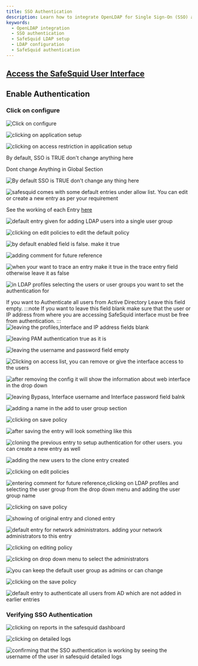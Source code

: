 ```yaml
---
title: SSO Authentication
description: Learn how to integrate OpenLDAP for Single Sign-On (SSO) authentication in SafeSquid. This guide covers configuring LDAP settings, creating user groups, and verifying SSO authentication.
keywords:
  - OpenLDAP integration
  - SSO authentication
  - SafeSquid LDAP setup
  - LDAP configuration
  - SafeSquid authentication
---
```


## [Access the SafeSquid User Interface](/docs/08-SafeSquid%20Interface/Accessing%20the%20SafeSquid%20Interface.md)
## Enable Authentication
### Click on configure
![Click on configure](/img/How_To/Enable_authentication_for_LDAP_users/image1.webp)

![clicking on application setup](/img/How_To/Enable_authentication_for_LDAP_users/image2.webp)

![clicking on access restriction in application setup ](/img/How_To/Enable_authentication_for_LDAP_users/image3.webp)

By default, SSO is TRUE don't change anything here

Dont change Anything in Global Section

![By default SSO is TRUE don't change any thing here](/img/How_To/Enable_authentication_for_LDAP_users/image4.webp)

![safesquid comes with some default entries under allow list. You can edit or create a new entry as per your requirement](/img/How_To/Enable_authentication_for_LDAP_users/image5.webp)

See the working of each Entry [here](https://help.safesquid.com/portal/en/kb/articles/working-of-default-entries-in-access-restrictions)

![default entry given for adding LDAP users into a single user group](/img/How_To/Enable_authentication_for_LDAP_users/image6.webp)

![clicking on edit policies to edit the default policy](/img/How_To/Enable_authentication_for_LDAP_users/image7.webp)

![by default enabled field is false. make it true ](/img/How_To/Enable_authentication_for_LDAP_users/image8.webp)

![adding comment for future reference](/img/How_To/Enable_authentication_for_LDAP_users/image9.webp)

![when your want to trace an entry make it true in the trace entry field otherwise leave it as false](/img/How_To/Enable_authentication_for_LDAP_users/image10.webp)

![in LDAP profiles selecting the users or user groups you want to set the authentication for](/img/How_To/Enable_authentication_for_LDAP_users/image11.webp)

If you want to Authenticate all users from Active Directory Leave this field empty.
:::note
If you want to leave this field blank make sure that the user or IP address from where you are accessing SafeSquid interface must be free from authentication.
:::
![leaving the profiles,Interface and IP address fields blank](/img/How_To/Enable_authentication_for_LDAP_users/image12.webp)

![leaving PAM authentication true as it is](/img/How_To/Enable_authentication_for_LDAP_users/image13.webp)

![leaving the username and password field empty](/img/How_To/Enable_authentication_for_LDAP_users/image14.webp)

![Clicking on access list, you can remove or give the interface access to the users](/img/How_To/Enable_authentication_for_LDAP_users/image15.webp)

![after removing the config it will show the information about web interface in the drop down](/img/How_To/Enable_authentication_for_LDAP_users/image16.webp)

![leaving Bypass, Interface username and Interface password field balnk](/img/How_To/Enable_authentication_for_LDAP_users/image17.webp)

![adding a name in the add to user group section](/img/How_To/Enable_authentication_for_LDAP_users/image18.webp)

![clicking on save policy](/img/How_To/Enable_authentication_for_LDAP_users/image19.webp)

![after saving the entry will look something like this](/img/How_To/Enable_authentication_for_LDAP_users/image20.webp)

![cloning the previous entry to setup authentication for other users. you can create a new entry as well ](/img/How_To/Enable_authentication_for_LDAP_users/image21.webp)

![adding the new users to the clone entry created](/img/How_To/Enable_authentication_for_LDAP_users/image22.webp)

![clicking on edit policies](/img/How_To/Enable_authentication_for_LDAP_users/image23.webp)

![entering comment for future reference,clicking on LDAP profiles and selecting the user group from the drop down menu and adding the user group name ](/img/How_To/Enable_authentication_for_LDAP_users/image24.webp)

![clicking on save policy](/img/How_To/Enable_authentication_for_LDAP_users/image25.webp)

![showing of original entry and cloned entry](/img/How_To/Enable_authentication_for_LDAP_users/image26.webp)

![default entry for network administrators. adding your network administrators to this entry](/img/How_To/Enable_authentication_for_LDAP_users/image27.webp)

![clicking on editing policy](/img/How_To/Enable_authentication_for_LDAP_users/image28.webp)

![clicking on drop down menu to select the administrators](/img/How_To/Enable_authentication_for_LDAP_users/image29.webp)

![you can keep the default user group as admins or can change](/img/How_To/Enable_authentication_for_LDAP_users/image30.webp)

![clicking on the save policy](/img/How_To/Enable_authentication_for_LDAP_users/image31.webp)

![default entry to authenticate all users from AD which are not added in earlier entries](/img/How_To/Enable_authentication_for_LDAP_users/image32.webp)

### Verifying SSO Authentication 
![clicking on reports in the safesquid dashboard](/img/How_To/Enable_authentication_for_LDAP_users/image33.webp)

![clicking on detailed logs](/img/How_To/Enable_authentication_for_LDAP_users/image34.webp)

![confirming that the SSO authentication is working by seeing the username of the user in safesquid detailed logs](/img/How_To/Enable_authentication_for_LDAP_users/image35.webp)

